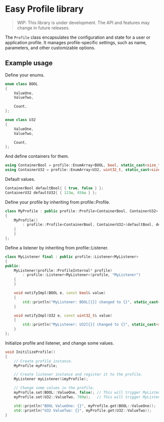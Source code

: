 # Easy Profile library

> WIP: This library is under development. The API and features may change in future releases.

The `Profile` class encapsulates the configuration and state for a user or application profile. It manages profile-specific settings, such as name, parameters, and other customizable options.

## Example usage

Define your enums.

```cpp
enum class BOOL
{
    ValueOne,
    ValueTwo,

    Count,
};

enum class U32
{
    ValueOne,
    ValueTwo,

    Count,
};
```

And define containers for them.

```cpp
using ContainerBool = profile::EnumArray<BOOL, bool, static_cast<size_t>(BOOL::Count)>;
using ContainerU32 = profile::EnumArray<U32, uint32_t, static_cast<size_t>(U32::Count)>;
```

Default values.

```cpp
ContainerBool defaultBool{ { true, false } };
ContainerU32 defaultU32{ { 123u, 456u } };
```

Define your profile by inheriting from profile::Profile.

```cpp
class MyProfile : public profile::Profile<ContainerBool, ContainerU32>
{
    MyProfile()
        : profile::Profile<ContainerBool, ContainerU32>(defaultBool, defaultU32)
    {
    }
};
```

Define a listener by inheriting from profile::Listener.

```cpp
class MyListener final : public profile::Listener<MyListener>
{
public:
    MyListener(profile::ProfileInternal* profile)
        : profile::Listener<MyListener>(profile, "MyListener")
    {
    }

    void notifyImpl(BOOL e, const bool& value)
    {
        std::println("MyListener: BOOL[{}] changed to {}", static_cast<size_t>(e), value);
    }

    void notifyImpl(U32 e, const uint32_t& value)
    {
        std::println("MyListener: U32[{}] changed to {}", static_cast<size_t>(e), value);
    }
};
```

Initialize profile and listener, and change some values.

```cpp
void InitilizeProfile()
{
    // Create profile instance.
    MyProfile myProfile;

    // Create listener instance and register it to the profile.
    MyListener myListener(&myProfile);

    // Change some values in the profile.
    myProfile.set(BOOL::ValueOne, false); // This will trigger MyListener's notifyImpl for BOOL.
    myProfile.set(U32::ValueTwo, 789u);   // This will trigger MyListener's notifyImpl for U32.

    std::println("BOOL ValueOne: {}", myProfile.get(BOOL::ValueOne));
    std::println("U32 ValueTwo: {}", myProfile.get(U32::ValueTwo));
}
```
